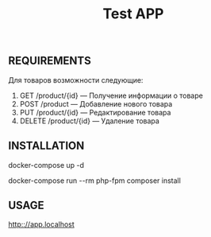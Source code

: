 <p align="center">    
    <h1 align="center">Test APP</h1>
    <br>
</p>

REQUIREMENTS
------------

Для товаров возможности следующие:

1. GET /product/{id} — Получение информации о товаре
2. POST /product — Добавление нового товара
3. PUT /product/{id} — Редактирование товара
4. DELETE /product/{id} — Удаление товара

INSTALLATION
------------

docker-compose up -d

docker-compose run --rm php-fpm composer install

USAGE
------------

<a href="http://app.localhost">http:://app.localhost</a>